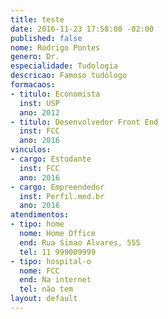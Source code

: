 ```yaml
---
title: teste
date: 2016-11-23 17:58:00 -02:00
published: false
nome: Rodrigo Pontes
genero: Dr.
especialidade: Tudologia
descricao: Famoso tudólogo
formacaos:
- titulo: Economista
  inst: USP
  ano: 2012
- titulo: Desenvolvedor Front End
  inst: FCC
  ano: 2016
vinculos:
- cargo: Estudante
  inst: FCC
  ano: 2016
- cargo: Empreendedor
  inst: Perfil.med.br
  ano: 2016
atendimentos:
- tipo: home
  nome: Home Office
  end: Rua Simao Alvares, 555
  tel: 11 999009999
- tipo: hospital-o
  nome: FCC
  end: Na internet
  tel: não tem
layout: default
---
```


